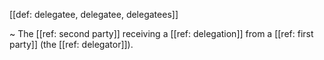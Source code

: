 [[def: delegatee, delegatee, delegatees]]

~ The [[ref: second party]] receiving a [[ref: delegation]] from a [[ref: first party]] (the [[ref: delegator]]).
